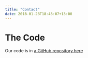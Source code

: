 ```yaml
---
title: "Contact"
date: 2018-01-23T18:43:07+13:00
---
```


# The Code

Our code is in [a GitHub repository here](https://github.com/jamestingedwards/legis-hack)
